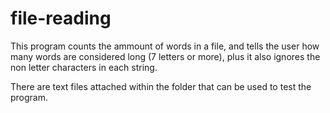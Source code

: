 # file-reading

This program counts the ammount of words in a file, and tells the user how many words are considered
long (7 letters or more), plus it also ignores the non letter characters in each string.

There are text files attached within the folder that can be used to test the program.
